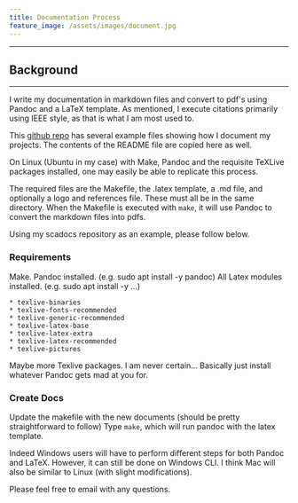 ```yaml
---
title: Documentation Process
feature_image: /assets/images/document.jpg
---
```


* * *

## Background 

* * * 

I write my documentation in markdown files and convert to pdf's using
Pandoc and a LaTeX template. As mentioned, I execute citations primarily
using IEEE style, as that is what I am most used to.

This [github repo](https://github.com/m3chanical/scadocs) has several
example files showing how I document my projects. The contents of the
README file are copied here as well. 

On Linux (Ubuntu in my case) with Make, Pandoc and the 
requisite TeXLive packages installed, one may easily be able to
replicate this process. 

The required files are the Makefile, the .latex template, a .md file,
and optionally a logo and references file. These must all be in the same
directory. When the Makefile is executed with `make`, it will use Pandoc
to convert the markdown files into pdfs. 

Using my scadocs repository as an example, please follow below.

### Requirements

Make.
Pandoc installed. (e.g. sudo apt install -y pandoc)
All Latex modules installed. (e.g. sudo apt install -y ...)

    * texlive-binaries
    * texlive-fonts-recommended   
    * texlive-generic-recommended
    * texlive-latex-base
    * texlive-latex-extra
    * texlive-latex-recommended   
    * texlive-pictures

Maybe more Texlive packages. I am never certain... Basically just
install whatever Pandoc gets mad at you for.

### Create Docs

Update the makefile with the new documents (should be pretty straightforward to follow)
Type `make`, which will run pandoc with the latex template.

Indeed Windows users will have to perform different steps for both
Pandoc and LaTeX. However, it can still be done on Windows CLI. I think
Mac will also be similar to Linux (with slight modifications).

Please feel free to email with any questions.


